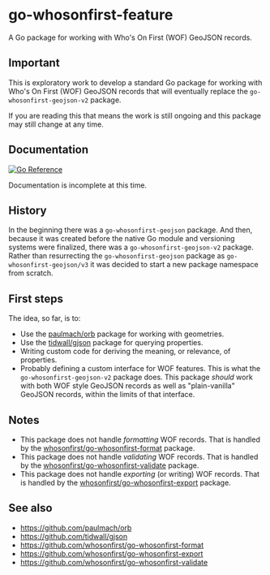 # go-whosonfirst-feature

A Go package for working with Who's On First (WOF) GeoJSON records.

## Important

This is exploratory work to develop a standard Go package for working with Who's On First (WOF) GeoJSON records that will eventually replace the `go-whosonfirst-geojson-v2` package.

If you are reading this that means the work is still ongoing and this package may still change at any time.

## Documentation

[![Go Reference](https://pkg.go.dev/badge/github.com/whosonfirst/go-whosonfirst-feature.svg)](https://pkg.go.dev/github.com/whosonfirst/go-whosonfirst-feature)

Documentation is incomplete at this time.

## History

In the beginning there was a `go-whosonfirst-geojson` package. And then, because it was created before the native Go module and versioning systems were finalized, there was a `go-whosonfirst-geojson-v2` package. Rather than resurrecting the `go-whosonfirst-geojson` package as `go-whosonfirst-geojson/v3` it was decided to start a new package namespace from scratch.

## First steps

The idea, so far, is to:

* Use the [paulmach/orb](https://github.com/paulmach/orb) package for working with geometries.
* Use the [tidwall/gjson](https://github.com/tidwall/gjson) package for querying properties.
* Writing custom code for deriving the meaning, or relevance, of properties.
* Probably defining a custom interface for WOF features. This is what the `go-whosonfirst-geojson-v2` package does. This package _should_ work with both WOF style GeoJSON records as well as "plain-vanilla" GeoJSON records, within the limits of that interface.

## Notes

* This package does not handle _formatting_ WOF records. That is handled by the [whosonfirst/go-whosonfirst-format](https://github.com/whosonfirst/go-whosonfirst-format) package.
* This package does not handle _validating_ WOF records. That is handled by the [whosonfirst/go-whosonfirst-validate](https://github.com/whosonfirst/go-whosonfirst-validate) package.
* This package does not handle _exporting_ (or writing) WOF records. That is handled by the [whosonfirst/go-whosonfirst-export](https://github.com/whosonfirst/go-whosonfirst-export) package.

## See also

* https://github.com/paulmach/orb
* https://github.com/tidwall/gjson
* https://github.com/whosonfirst/go-whosonfirst-format
* https://github.com/whosonfirst/go-whosonfirst-export
* https://github.com/whosonfirst/go-whosonfirst-validate